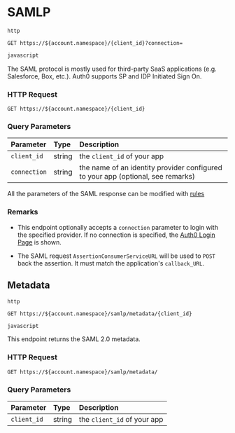 # SAMLP

```http
http
```

```shell
GET https://${account.namespace}/{client_id}?connection=
```

```javascript
javascript
```

The SAML protocol is mostly used for third-party SaaS applications (e.g. Salesforce, Box, etc.). Auth0 supports SP and IDP Initiated Sign On.

### HTTP Request

`GET https://${account.namespace}/{client_id}`

### Query Parameters

| Parameter        | Type       | Description |
|:-----------------|:-----------|:------------|
| `client_id`      | string     | the `client_id` of your app |
| `connection`     | string     | the name of an identity provider configured to your app (optional, see remarks) |

<aside class="notice">
All the parameters of the SAML response can be modified with <a href='/rules'>rules </a>
</aside>

### Remarks

* This endpoint optionally accepts a `connection` parameter to login with the specified provider. If no connection is specified, the [Auth0 Login Page](/login_page) is shown.

* The SAML request `AssertionConsumerServiceURL` will be used to `POST` back the assertion. It must match the application's `callback_URL`.

## Metadata

```http
http
```

```shell
GET https://${account.namespace}/samlp/metadata/{client_id}
```

```javascript
javascript
```

This endpoint returns the SAML 2.0 metadata.

### HTTP Request

`GET https://${account.namespace}/samlp/metadata/`

### Query Parameters

| Parameter        | Type       | Description |
|:-----------------|:-----------|:------------|
| `client_id`      | string     | the `client_id` of your app |

